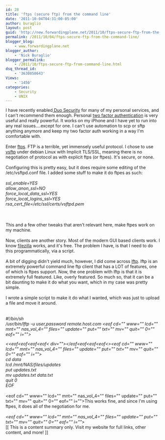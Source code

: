 ```yaml
---
id: 28
title: 'ftps (secure ftp) from the command line'
date: '2011-10-04T04:31:00-05:00'
author: buraglio
layout: post
guid: 'http://new.forwardingplane.net/2011/10/ftps-secure-ftp-from-the-command-line/'
permalink: /2011/10/04/ftps-secure-ftp-from-the-command-line/
blogger_blog:
    - www.forwardingplane.net
blogger_author:
    - 'Nick Buraglio'
blogger_permalink:
    - /2011/10/ftps-secure-ftp-from-command-line.html
dsq_thread_id:
    - '3630858643'
Views:
    - '1450'
categories:
    - Security
    - UNIX
---
```


I have recently enabled<a href="http://www.duosecurity.com/"> Duo Security</a> for many of my personal services, and I can't recommend them enough.   Personal <a href="http://en.wikipedia.org/wiki/Two-factor_authentication">two factor authentication</a> is very useful and really powerful.  It works on my iPhone and I have yet to run into any real issues....except for one.  I can't use automation to scp or sftp anything anymore and keep my two factor auth working in a way I'm comfortable with.
<br />
<br />Enter <a href="http://en.wikipedia.org/wiki/Ftps">ftps</a>.  FTP is a terrible, yet immensely useful protocol.  I chose to use <a href="https://security.appspot.com/vsftpd.html">vsftp</a> under debian Linux with Implicit TLS/SSL, meaning there is no negotiation of protocol as with explicit ftps (or ftpes).  It's secure, or none.
<br />
<br />Configuring this is pretty easy, but it does require some editing of the /etc/vsftpd.conf file.  I added some stuff to make it do ftpes as such:
<br />
<br /><i>ssl_enable=YES
<br />allow_anon_ssl=NO
<br />force_local_data_ssl=YES
<br />force_local_logins_ssl=YES
<br />rsa_cert_file=/etc/ssl/certs/vsftpd.pem
<br /></i>
<br />
<br />
<br />This and a few other tweaks that aren't relevant here, make ftpes work on my machine.
<br />
<br />Now, clients are another story.  Most of the modern GUI based clients work.  I know <a href="http://filezilla-project.org/">filezilla</a> works, and it's free.  The problem I have, is that I need to do this programmatically, via a script.
<br />
<br />A bit of digging didn't yield much, however, I did come across <a href="http://lftp.yar.ru/">lftp</a>.    lftp is an extremely powerful command line ftp client that has a LOT of features, one of which is ftpes support.  Now, the one problem with lftp is that it is extremely full featured.  Like, overly featured.  So much so, that it can be a bit daunting to make it do what you want, which in my case was pretty simple.
<br />
<br />I wrote a simple script to make it do what I wanted, which was just to upload a file and move it around.
<br />
<br /><i>
<br />#!/bin/sh
<br /></i><i>/usr/bin/lftp -u user,password remote.host.com </i><i><eof cd="" www="" lcd="" mnt="" nas_vol_4="" files="" update="" put="" txt="" mv="" quit="" 0="" eof="" i=""></eof></i><div style="display: inline !important; "><i><<eof<eof<eof<eof< div=""></eof<eof<eof<eof<></i><i><eof cd="" www="" lcd="" mnt="" nas_vol_4="" files="" update="" put="" txt="" mv="" quit="" 0="" eof="" i=""><div>cd data</div><div>lcd /mnt/NAS/files/updates</div><div>put updates.txt</div><div>mv updates.txt data.txt</div><div>quit 0</div><div>EOF</div><div>
<br /></div></eof></i><div><eof cd="" www="" lcd="" mnt="" nas_vol_4="" files="" update="" put="" txt="" mv="" quit="" 0="" eof="" i="">This works fine, and since I'm using ftpes, it does all of the negotiation for me.
<br />
<br /></eof><div></div><div><i><eof cd="" www="" lcd="" mnt="" nas_vol_4="" files="" update="" put="" txt="" mv="" quit="" 0="" eof="" i="">
<br /></eof></i></div></div></div><div>[[ This is a content summary only. Visit my website for full links, other content, and more! ]]</div>